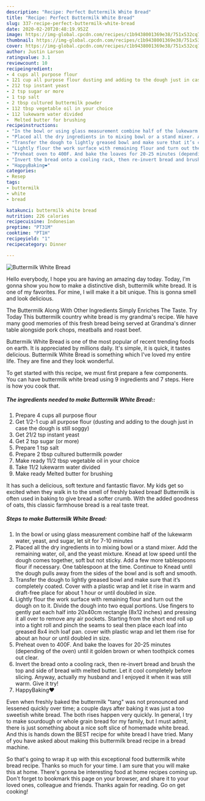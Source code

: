 ```yaml
---
description: "Recipe: Perfect Buttermilk White Bread"
title: "Recipe: Perfect Buttermilk White Bread"
slug: 337-recipe-perfect-buttermilk-white-bread
date: 2020-02-20T20:48:19.952Z
image: https://img-global.cpcdn.com/recipes/c1b9438001369e38/751x532cq70/buttermilk-white-bread-recipe-main-photo.jpg
thumbnail: https://img-global.cpcdn.com/recipes/c1b9438001369e38/751x532cq70/buttermilk-white-bread-recipe-main-photo.jpg
cover: https://img-global.cpcdn.com/recipes/c1b9438001369e38/751x532cq70/buttermilk-white-bread-recipe-main-photo.jpg
author: Justin Larson
ratingvalue: 3.1
reviewcount: 10
recipeingredient:
- 4 cups all purpose flour
- 121 cup all purpose flour dusting and adding to the dough just in case the dough is still soggy
- 212 tsp instant yeast
- 2 tsp sugar or more
- 1 tsp salt
- 2 tbsp cultured buttermilk powder
- 112 tbsp vegetable oil in your choice
- 112 lukewarm water divided
-  Melted butter for brushing
recipeinstructions:
- "In the bowl or using glass measurement combine half of the lukewarm water, yeast, and sugar, let sit for 7-10 minutes"
- "Placed all the dry ingredients in to mixing bowl or a stand mixer. Add the remaining water, oil, and the yeast mixture. Knead at low speed until the dough comes together, soft but not sticky. Add a few more tablespoons flour if necessary. One tablespoon at the time. Continue to Knead until the dough pulls away from the sides of the bowl and is soft and smooth."
- "Transfer the dough to lightly greased bowl and make sure that it’s completely coated. Cover with a plastic wrap and let it rise in warm and draft-free place for about 1 hour or until doubled in size."
- "Lightly flour the work surface with remaining flour and turn out the dough on to it. Divide the dough into two equal portions. Use fingers to gently pat each half into 20x40cm rectangle (8x12 inches) and pressing it all over to remove any air pockets. Starting from the short end roll up into a tight roll and pinch the seams to seal then place each loaf into greased 8x4 inch loaf pan. cover with plastic wrap and let them rise for about an hour or until doubled in size."
- "Preheat oven to 400F. And bake the loaves for 20-25 minutes (depending of the oven) until it golden brown or when toothpick comes out clear."
- "Invert the bread onto a cooling rack, then re-invert bread and brush the top and side of bread with melted butter. Let it cool completely before slicing. Anyway, actually my husband and I enjoyed it when it was still warm. Give it try!"
- "HappyBaking❤️"
categories:
- Resep
tags:
- buttermilk
- white
- bread

katakunci: buttermilk white bread
nutrition: 226 calories
recipecuisine: Indonesian
preptime: "PT31M"
cooktime: "PT1H"
recipeyield: "1"
recipecategory: Dinner

---
```



![Buttermilk White Bread](https://img-global.cpcdn.com/recipes/c1b9438001369e38/751x532cq70/buttermilk-white-bread-recipe-main-photo.jpg)

Hello everybody, I hope you are having an amazing day today. Today, I'm gonna show you how to make a distinctive dish, buttermilk white bread. It is one of my favorites. For mine, I will make it a bit unique. This is gonna smell and look delicious.

The Buttermilk Along With Other Ingredients Simply Enriches The Taste. Try Today This buttermilk country white bread is my grandma&#39;s recipe. We have many good memories of this fresh bread being served at Grandma&#39;s dinner table alongside pork chops, meatballs and roast beef.

Buttermilk White Bread is one of the most popular of recent trending foods on earth. It is appreciated by millions daily. It's simple, it is quick, it tastes delicious. Buttermilk White Bread is something which I've loved my entire life. They are fine and they look wonderful.


To get started with this recipe, we must first prepare a few components. You can have buttermilk white bread using 9 ingredients and 7 steps. Here is how you cook that.

##### The ingredients needed to make Buttermilk White Bread::

1. Prepare 4 cups all purpose flour
1. Get 1/2-1 cup all purpose flour (dusting and adding to the dough just in case the dough is still soggy)
1. Get 21/2 tsp instant yeast
1. Get 2 tsp sugar (or more)
1. Prepare 1 tsp salt
1. Prepare 2 tbsp cultured buttermilk powder
1. Make ready 11/2 tbsp vegetable oil in your choice
1. Take 11/2 lukewarm water divided
1. Make ready  Melted butter for brushing


It has such a delicious, soft texture and fantastic flavor. My kids get so excited when they walk in to the smell of freshly baked bread! Buttermilk is often used in baking to give bread a softer crumb. With the added goodness of oats, this classic farmhouse bread is a real taste treat. 

##### Steps to make Buttermilk White Bread:

1. In the bowl or using glass measurement combine half of the lukewarm water, yeast, and sugar, let sit for 7-10 minutes
1. Placed all the dry ingredients in to mixing bowl or a stand mixer. Add the remaining water, oil, and the yeast mixture. Knead at low speed until the dough comes together, soft but not sticky. Add a few more tablespoons flour if necessary. One tablespoon at the time. Continue to Knead until the dough pulls away from the sides of the bowl and is soft and smooth.
1. Transfer the dough to lightly greased bowl and make sure that it’s completely coated. Cover with a plastic wrap and let it rise in warm and draft-free place for about 1 hour or until doubled in size.
1. Lightly flour the work surface with remaining flour and turn out the dough on to it. Divide the dough into two equal portions. Use fingers to gently pat each half into 20x40cm rectangle (8x12 inches) and pressing it all over to remove any air pockets. Starting from the short end roll up into a tight roll and pinch the seams to seal then place each loaf into greased 8x4 inch loaf pan. cover with plastic wrap and let them rise for about an hour or until doubled in size.
1. Preheat oven to 400F. And bake the loaves for 20-25 minutes (depending of the oven) until it golden brown or when toothpick comes out clear.
1. Invert the bread onto a cooling rack, then re-invert bread and brush the top and side of bread with melted butter. Let it cool completely before slicing. Anyway, actually my husband and I enjoyed it when it was still warm. Give it try!
1. HappyBaking❤️


Even when freshly baked the buttermilk &#34;tang&#34; was not pronounced and lessened quickly over time; a couple days after baking it was just a too sweetish white bread. The both rises happen very quickly. In general, I try to make sourdough or whole grain bread for my family, but I must admit, there is just something about a nice soft slice of homemade white bread. And this is hands down the BEST recipe for white bread I have tried. Many of you have asked about making this buttermilk bread recipe in a bread machine. 

So that's going to wrap it up with this exceptional food buttermilk white bread recipe. Thanks so much for your time. I am sure that you will make this at home. There's gonna be interesting food at home recipes coming up. Don't forget to bookmark this page on your browser, and share it to your loved ones, colleague and friends. Thanks again for reading. Go on get cooking!
